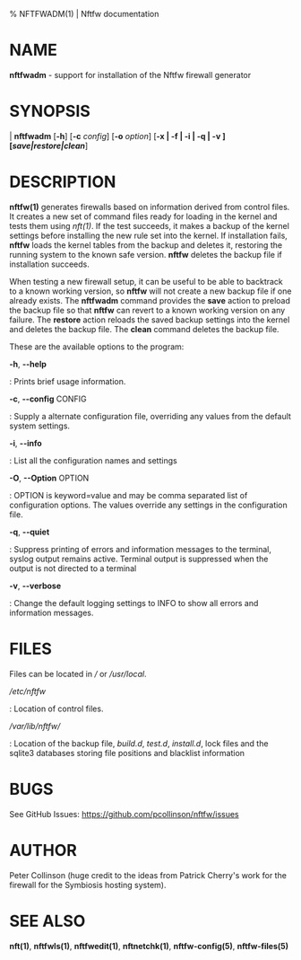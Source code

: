 % NFTFWADM(1) | Nftfw documentation

NAME
====

**nftfwadm** \- support for installation of the Nftfw firewall generator

SYNOPSIS
======

| **nftfwadm** \[**-h**\] \[**-c** _config_] \[**-o** _option_] \[**-x | -f | -i | -q | -v **] \[**_save|restore|clean_**]


DESCRIPTION
=========

**nftfw(1)** generates firewalls based on information derived from control files. It creates a new set of command files ready for loading in the kernel and tests them using _nft(1)_. If the test succeeds, it makes a backup of the kernel settings before installing the new rule set into the kernel. If installation fails, **nftfw** loads the kernel tables from the backup and deletes it, restoring the running system to the known safe version. **nftfw** deletes the backup file if installation succeeds.

 When testing a new firewall setup, it can be useful to be able to backtrack to a known working version, so **nftfw** will not create a new backup file if one already exists. The **nftfwadm** command provides the **save** action to preload the backup file so that **nftfw** can revert to a known working version on any failure.  The **restore** action  reloads the saved backup settings into the kernel and deletes the backup file. The **clean** command  deletes the backup file.

These are the available options to the program:

**-h**, **-\-help**

:   Prints brief usage information.

**-c**, **-\-config** CONFIG

:   Supply a alternate configuration file, overriding any values from the default system settings.

**-i**, **-\-info**

:    List all the configuration names and settings

**-O**, **-\-Option** OPTION

:     OPTION is keyword=value and may be comma separated list of configuration options. The values override any settings in the configuration file.

**-q**, **-\-quiet**

:   Suppress printing of errors and information messages to the terminal, syslog output remains active. Terminal output is suppressed when the output is not directed to a terminal

**-v**, **-\-verbose**

:   Change the default logging settings to INFO to show all errors and information messages.

FILES
=====

Files can be located in _/_ or _/usr/local_.

_/etc/nftfw_

:   Location of control files.

_/var/lib/nftfw/_

:   Location of the backup file, *build.d*, *test.d*, *install.d*, lock files and the sqlite3 databases storing file positions and blacklist information


BUGS
====

See GitHub Issues: <https://github.com/pcollinson/nftfw/issues>

AUTHOR
======

Peter Collinson (huge credit to the ideas from Patrick Cherry's work for the firewall for the Symbiosis hosting system).

SEE ALSO
========

**nft(1)**, **nftfwls(1)**,  **nftfwedit(1)**, **nftnetchk(1)**, **nftfw-config(5)**, **nftfw-files(5)**
